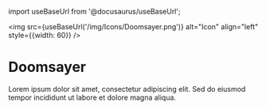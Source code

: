 import useBaseUrl from '@docusaurus/useBaseUrl';

<img src={useBaseUrl('/img/Icons/Doomsayer.png')} alt="Icon" align="left" style={{width: 60}} />
# Doomsayer

Lorem ipsum dolor sit amet, consectetur adipiscing elit. Sed do eiusmod tempor incididunt ut labore et dolore magna aliqua.
